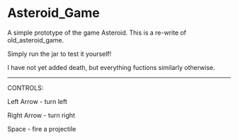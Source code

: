 # Asteroid_Game
A simple prototype of the game Asteroid. This is a re-write of old_asteroid_game.

Simply run the jar to test it yourself!

I have not yet added death, but everything fuctions similarly otherwise.

***
CONTROLS:

Left Arrow - turn left

Right Arrow - turn right

Space - fire a projectile
